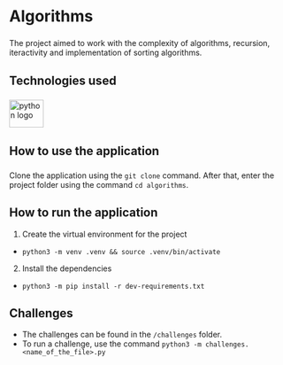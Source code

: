 <h1 align="left">Algorithms</h1>

###

<p align="left">The project aimed to work with the complexity of algorithms, recursion, iteractivity and implementation of sorting algorithms.</p>

###

<h2 align="left">Technologies used</h2>

###

<div align="left">
  <img src="https://cdn.jsdelivr.net/gh/devicons/devicon/icons/python/python-original.svg" height="50" width="62" alt="python logo"  />
</div>

###

<h2 align="left">How to use the application</h2>

###

Clone the application using the `git clone` command. After that, enter the project folder using the command `cd algorithms`.

###

<h2 align="left">How to run the application</h2>

1. Create the virtual environment for the project
- `python3 -m venv .venv && source .venv/bin/activate`

2. Install the dependencies
- `python3 -m pip install -r dev-requirements.txt`

###

<h2 align="left">Challenges</h2>

- The challenges can be found in the `/challenges` folder.
- To run a challenge, use the command `python3 -m challenges.<name_of_the_file>.py`
